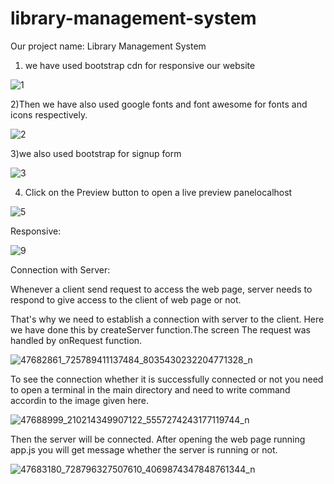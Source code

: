 # library-management-system


Our project name: Library Management System

1) we have used bootstrap cdn for responsive our website

![1](https://user-images.githubusercontent.com/43327928/49728305-90d86a80-fc9c-11e8-8afd-7fd74a7e9270.png)

2)Then we have also used google fonts and font awesome for fonts and icons respectively.

![2](https://user-images.githubusercontent.com/43327928/49728332-9f268680-fc9c-11e8-8807-c665e3503743.png)

3)we also used bootstrap for signup form

![3](https://user-images.githubusercontent.com/43327928/49728345-a51c6780-fc9c-11e8-96ab-9336ecc6f3e1.png)

4) Click on the Preview button to open a live preview panelocalhost 

![5](https://user-images.githubusercontent.com/43327928/49728837-07c23300-fc9e-11e8-8c3d-dcec639aad2d.png)


Responsive:

![9](https://user-images.githubusercontent.com/43327928/49728845-0c86e700-fc9e-11e8-80bb-c1ebfea21b69.png)



Connection with Server:

Whenever a client send request to access the web page, server needs to respond to give access to the client of web page or not. 

That's why we need to establish a connection with server to the client. Here we have done this by createServer function.The screen The request was handled by onRequest function. 

![47682861_725789411137484_8035430232204771328_n](https://user-images.githubusercontent.com/43327928/49729131-cc743400-fc9e-11e8-9475-b5db212de807.png)


To see the connection whether it is successfully connected or not you need to open a terminal in the main directory and need to write command accordin to the image given here.

![47688999_210214349907122_5557274243177119744_n](https://user-images.githubusercontent.com/43327928/49729135-cda56100-fc9e-11e8-8c50-0a2cd30ad1ab.png)

Then the server will be connected. After opening the web page running app.js you will get message whether the server is running or not.

![47683180_728796327507610_4069874347848761344_n](https://user-images.githubusercontent.com/43327928/49729139-ce3df780-fc9e-11e8-8704-25158dabbef1.png)

